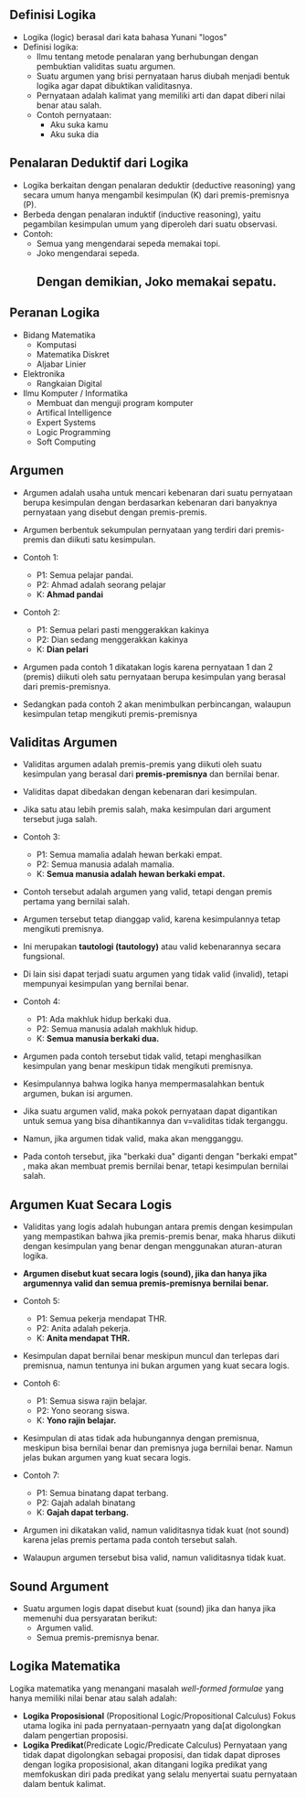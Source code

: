 ## Definisi Logika
- Logika (logic) berasal dari kata bahasa Yunani "logos"
- Definisi logika:
	- Ilmu tentang metode penalaran yang berhubungan dengan pembuktian validitas suatu argumen.
	- Suatu argumen yang brisi pernyataan harus diubah menjadi bentuk logika agar dapat dibuktikan validitasnya.
	- Pernyataan adalah kalimat yang memiliki arti dan dapat diberi nilai benar atau salah.
	- Contoh pernyataan:
		- Aku suka kamu
		- Aku suka dia
## Penalaran Deduktif dari Logika
- Logika berkaitan dengan penalaran deduktir (deductive reasoning) yang secara umum hanya mengambil kesimpulan (K) dari premis-premisnya (P).
- Berbeda dengan penalaran induktif (inductive reasoning), yaitu pegambilan kesimpulan umum yang diperoleh dari suatu observasi.
- Contoh:
	- Semua yang mengendarai sepeda memakai topi.
	- Joko mengendarai sepeda.
		## Dengan demikian, Joko memakai sepatu.

## Peranan Logika
- Bidang Matematika
	- Komputasi
	- Matematika Diskret
	- Aljabar Linier
- Elektronika
	- Rangkaian Digital
- Ilmu Komputer / Informatika
	- Membuat dan menguji program komputer
	- Artifical Intelligence
	- Expert Systems
	- Logic Programming
	- Soft Computing

## Argumen
- Argumen adalah usaha untuk mencari kebenaran dari suatu pernyataan berupa kesimpulan dengan berdasarkan kebenaran dari banyaknya pernyataan yang disebut dengan premis-premis.
- Argumen berbentuk sekumpulan pernyataan yang terdiri dari premis-premis dan diikuti satu kesimpulan.

- Contoh 1:
	- P1: Semua pelajar pandai.
	- P2: Ahmad adalah seorang pelajar
	- K: **Ahmad pandai**

- Contoh 2:
	- P1: Semua pelari pasti menggerakkan kakinya
	- P2: Dian sedang menggerakkan kakinya
	- K: **Dian pelari**

- Argumen pada contoh 1 dikatakan logis karena pernyataan 1 dan 2 (premis) diikuti oleh satu pernyataan berupa kesimpulan yang berasal dari premis-premisnya.
- Sedangkan pada contoh 2 akan menimbulkan perbincangan, walaupun kesimpulan tetap mengikuti premis-premisnya

## Validitas Argumen
- Validitas argumen adalah premis-premis yang diikuti oleh suatu kesimpulan yang berasal dari **premis-premisnya** dan bernilai benar.
- Validitas dapat dibedakan dengan kebenaran dari kesimpulan.
- Jika satu atau lebih premis salah, maka kesimpulan dari argument tersebut juga salah.

- Contoh 3:
	- P1: Semua mamalia adalah hewan berkaki empat.
	- P2: Semua manusia adalah mamalia.
	- K: **Semua manusia adalah hewan berkaki empat.**
- Contoh tersebut adalah argumen yang valid, tetapi dengan premis pertama yang bernilai salah.
- Argumen tersebut tetap dianggap valid, karena kesimpulannya tetap mengikuti premisnya.
- Ini merupakan **tautologi (tautology)** atau valid kebenarannya secara fungsional.

- Di lain sisi dapat terjadi suatu argumen yang tidak valid (invalid), tetapi mempunyai kesimpulan yang bernilai benar.
- Contoh 4:
	- P1: Ada makhluk hidup berkaki dua.
	- P2: Semua manusia adalah makhluk hidup.
	- K: **Semua manusia berkaki dua.**
- Argumen pada contoh tersebut tidak valid, tetapi menghasilkan kesimpulan yang benar meskipun tidak mengikuti premisnya.

- Kesimpulannya bahwa logika hanya mempermasalahkan bentuk argumen, bukan isi argumen.
- Jika suatu argumen valid, maka pokok pernyataan dapat digantikan untuk semua yang bisa dihantikannya dan v=validitas tidak terganggu.
- Namun, jika argumen tidak valid, maka akan mengganggu.
- Pada contoh tersebut, jika "berkaki dua" diganti dengan "berkaki empat" , maka akan membuat premis bernilai benar, tetapi kesimpulan bernilai salah.

## Argumen Kuat Secara Logis
- Validitas yang logis adalah hubungan antara premis dengan kesimpulan yang mempastikan bahwa jika premis-premis benar, maka hharus diikuti dengan kesimpulan yang benar dengan menggunakan aturan-aturan logika.
- **Argumen disebut kuat secara logis (sound), jika dan hanya jika argumennya valid dan semua premis-premisnya bernilai benar.**
- Contoh 5:
	- P1: Semua pekerja mendapat THR.
	- P2: Anita adalah pekerja.
	- K: **Anita mendapat THR.**
- Kesimpulan dapat bernilai benar meskipun muncul dan terlepas dari premisnua, namun tentunya ini bukan argumen yang kuat secara logis.
- Contoh 6:
	- P1: Semua siswa rajin belajar.
	- P2: Yono seorang siswa.
	- K: **Yono rajin belajar.**
- Kesimpulan di atas tidak ada hubungannya dengan premisnua, meskipun bisa bernilai benar dan premisnya juga bernilai benar. Namun jelas bukan argumen yang kuat secara logis.

- Contoh 7:
	- P1: Semua binatang dapat terbang.
	- P2: Gajah adalah binatang
	- K: **Gajah dapat terbang.**
- Argumen ini dikatakan valid, namun validitasnya tidak kuat (not sound) karena jelas premis pertama pada contoh tersebut salah.
- Walaupun argumen tersebut bisa valid, namun validitasnya tidak kuat.

## Sound Argument
- Suatu argumen logis dapat disebut kuat (sound) jika dan hanya jika memenuhi dua persyaratan berikut:
	- Argumen valid.
	- Semua premis-premisnya benar.

## Logika Matematika
Logika matematika yang menangani masalah *well-formed formulae* yang hanya memiliki nilai benar atau salah adalah:
- **Logika Proposisional** (Propositional Logic/Propositional Calculus)
	Fokus utama logika ini pada pernyataan-pernyaatn yang da[at digolongkan dalam pengertian proposisi.
- **Logika Predikat**(Predicate Logic/Predicate Calculus)
	Pernyataan yang tidak dapat digolongkan sebagai proposisi, dan tidak dapat diproses dengan logika proposisional, akan ditangani logika predikat yang memfokuskan diri pada predikat yang selalu menyertai suatu pernyataan dalam bentuk kalimat.